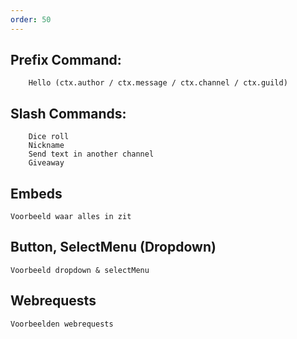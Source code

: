 ```yaml
---
order: 50
--- 
```

 ##   Prefix Command: 
        Hello (ctx.author / ctx.message / ctx.channel / ctx.guild)
 ##    Slash Commands:
        Dice roll
        Nickname
        Send text in another channel
        Giveaway

 ## Embeds
    Voorbeeld waar alles in zit
    
 ## Button, SelectMenu (Dropdown)
    Voorbeeld dropdown & selectMenu
    
 ## Webrequests
    Voorbeelden webrequests
        
